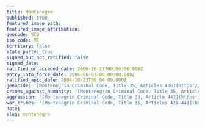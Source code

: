 ```yaml
---
title: Montenegro
published: true
featured_image_path:
featured_image_attribution:
geocode: SCG
iso_code: ME
territory: false
state_party: true
signed_but_not_ratified: false
signed_date:
ratified_or_acceded_date: 2006-10-23T00:00:00.000Z
entry_into_force_date: 2006-06-03T00:00:00.000Z
ratified_apic_date: 2006-10-23T00:00:00.000Z
genocide: '[Montenegrin Criminal Code, Title 35, Articles 426](https://iccdb.hrlc.net/data/doc/339/keyword/46/)'
crimes_against_humanity: '[Montenegrin Criminal Code, Title 35, Article 427](https://iccdb.hrlc.net/data/doc/339/keyword/13/)'
aggression: '[Montenegrin Criminal Code, Title 35, Article 442](https://iccdb.hrlc.net/data/doc/339/keyword/1/)'
war_crimes: '[Montenegrin Criminal Code, Title 35, Articles 428-441](https://iccdb.hrlc.net/data/doc/339/keyword/145/)'
note:
slug: montenegro
---
```



